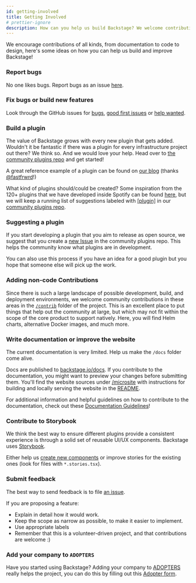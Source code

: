 ```yaml
---
id: getting-involved
title: Getting Involved
# prettier-ignore
description: How can you help us build Backstage? We welcome contributions of all kinds, from documentation to code to design.
---
```


We encourage contributions of all kinds, from documentation to code to design, here's some ideas on how you can help us build and improve Backstage!

### Report bugs

No one likes bugs. Report bugs as an issue [here](https://github.com/backstage/backstage/issues/new?template=bug_template.md).

### Fix bugs or build new features

Look through the GitHub issues for [bugs](https://github.com/backstage/backstage/labels/bug), [good first issues](https://github.com/backstage/backstage/labels/good%20first%20issue) or [help wanted](https://github.com/backstage/backstage/labels/help%20wanted).

### Build a plugin

The value of Backstage grows with every new plugin that gets added. Wouldn't it be fantastic if there was a plugin for every infrastructure project out there? We think so. And we would love your help. Head over to [the community plugins repo](https://github.com/backstage/community-plugins) and get started!

A great reference example of a plugin can be found on [our blog](https://backstage.io/blog/2020/04/06/lighthouse-plugin) (thanks [@fastfrwrd](https://github.com/fastfrwrd)!)

What kind of plugins should/could be created? Some inspiration from the 120+ plugins that we have developed inside Spotify can be found [here](https://backstage.io/demos), but we will keep a running list of suggestions labeled with [[plugin]](https://github.com/backstage/community-plugins/labels/plugin) in our [community plugins repo](https://github.com/backstage/community-plugins).

### Suggesting a plugin

If you start developing a plugin that you aim to release as open source, we suggest that you create a [new Issue](https://github.com/backstage/community-plugins/issues/new/choose) in the community plugins repo. This helps the community know what plugins are in development.

You can also use this process if you have an idea for a good plugin but you hope that someone else will pick up the work.

### Adding non-code Contributions

Since there is such a large landscape of possible development, build, and deployment environments, we welcome community contributions in these areas in the [`/contrib`](https://github.com/backstage/backstage/tree/master/contrib) folder of the project. This is an excellent place to put things that help out the community at large, but which may not fit within the scope of the core product to support natively. Here, you will find Helm charts, alternative Docker images, and much more.

### Write documentation or improve the website

The current documentation is very limited. Help us make the `/docs` folder come alive.

Docs are published to [backstage.io/docs](https://backstage.io/docs). If you
contribute to the documentation, you might want to preview your changes before
submitting them. You'll find the website sources under [/microsite](https://github.com/backstage/backstage/tree/master/microsite)
with instructions for building and locally serving the website in the
[README](/microsite#readme).

For additional information and helpful guidelines on how to contribute to the documentation, check out these [Documentation Guidelines](https://github.com/backstage/backstage/blob/master/CONTRIBUTING.md#documentation-guidelines)!

### Contribute to Storybook

We think the best way to ensure different plugins provide a consistent experience is through a solid set of reusable UI/UX components. Backstage uses [Storybook](http://backstage.io/storybook).

Either help us [create new components](https://github.com/backstage/backstage/labels/help%20wanted) or improve stories for the existing ones (look for files with `*.stories.tsx`).

### Submit feedback

The best way to send feedback is to file [an issue](https://github.com/backstage/backstage/issues).

If you are proposing a feature:

- Explain in detail how it would work.
- Keep the scope as narrow as possible, to make it easier to implement.
- Use appropriate labels
- Remember that this is a volunteer-driven project, and that contributions
  are welcome :)

### Add your company to `ADOPTERS`

Have you started using Backstage? Adding your company to [ADOPTERS](https://github.com/backstage/backstage/blob/master/ADOPTERS.md) really helps the project, you can do this by filling out this [Adopter form](https://form.typeform.com/to/zcOaKikB).
